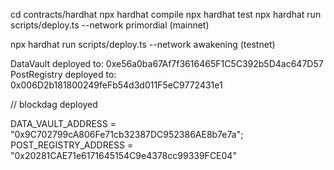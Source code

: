 cd contracts/hardhat
npx hardhat compile
npx hardhat test
npx hardhat run scripts/deploy.ts --network primordial (mainnet)


npx hardhat run scripts/deploy.ts --network awakening (testnet)


DataVault deployed to: 0xe56a0ba67Af7f3616465F1C5C392b5D4ac647D57
PostRegistry deployed to: 0x006D2b181800249feFb54d3d011F5eC9772431e1


// blockdag deployed

DATA_VAULT_ADDRESS = "0x9C702799cA806Fe71cb32387DC952386AE8b7e7a";
POST_REGISTRY_ADDRESS = "0x20281CAE71e6171645154C9e4378cc99339FCE04"